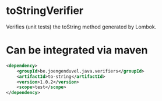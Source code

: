 # toStringVerifier
Verifies (unit tests) the toString method generated by Lombok.

Can be integrated via maven
===========================

```xml
<dependency>
    <groupId>be.joengenduvel.java.verifiers</groupId>
    <artifactId>to-string</artifactId>
    <version>1.0.2</version>
    <scope>test</scope>
</dependency>
```
